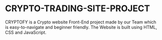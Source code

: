 # CRYPTO-TRADING-SITE-PROJECT
CRYPTOFY is a Crypto website Front-End project made by our Team which is easy-to-navigate and beginner friendly. The Website is built using HTML, CSS and JavaScript.
